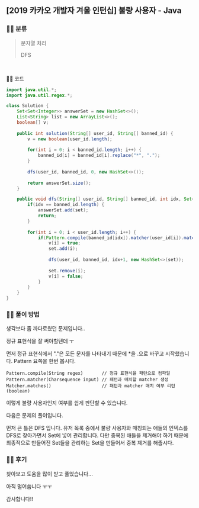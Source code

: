 ## [2019 카카오 개발자 겨울 인턴십] 불량 사용자 - Java

### :man_cartwheeling: 분류

> 문자열 처리
>
> DFS

​

:man_cartwheeling: 코드

```java
import java.util.*;
import java.util.regex.*;

class Solution {
    Set<Set<Integer>> answerSet = new HashSet<>();
	List<String> list = new ArrayList<>();
	boolean[] v;
	
	public int solution(String[] user_id, String[] banned_id) {
		v = new boolean[user_id.length];
		
		for(int i = 0; i < banned_id.length; i++) {
			banned_id[i] = banned_id[i].replace("*", ".");
		}
		
        dfs(user_id, banned_id, 0, new HashSet<>());
        
        return answerSet.size();
    }

	public void dfs(String[] user_id, String[] banned_id, int idx, Set<Integer> set) {
		if(idx == banned_id.length) {
			answerSet.add(set);
			return;
		}
		
		for(int i = 0; i < user_id.length; i++) {
			if(Pattern.compile(banned_id[idx]).matcher(user_id[i]).matches() && !v[i]) {
				v[i] = true;
				set.add(i);
				
				dfs(user_id, banned_id, idx+1, new HashSet<>(set));
				
				set.remove(i);
				v[i] = false;
			}
		}
	}
}
```



### :man_cartwheeling: 풀이 방법

생각보다 좀 까다로웠던 문제입니다..

정규 표현식을 잘 써야할텐데 ㅜ



먼저 정규 표현식에서 "."은 모든 문자를 나타내기 때문에 *을 .으로 바꾸고 시작했습니다. Pattern 요쪽을 한번 봅시다.

```
Pattern.compile(String regex)		// 정규 표현식을 패턴으로 컴파일
Pattern.matcher(Charsequence input)	// 패턴과 매치할 matcher 생성
Matcher.matches()					// 패턴과 matcher 매치 여부 리턴 (boolean)
```

이렇게 불량 사용자인지 여부를 쉽게 판단할 수 있습니다.

 

다음은 문제의 풀이입니다.

먼저 큰 틀은 DFS 입니다. 유저 목록 중에서 불량 사용자와 매칭되는 애들의 인덱스를 DFS로 찾아가면서 Set에 넣어 관리합니다. 다만 중복된 애들을 제거해야 하기 때문에 최종적으로 만들어진 Set들을 관리하는 Set을 만들어서 중복 제거를 해줍시다.

 



###  :man_cartwheeling: 후기

찾아보고 도움을 많이 받고 풀었습니다...

아직 멀어쑴니다 ㅜㅜ

감사합니다!!